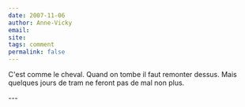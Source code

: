 ```yaml
---
date: 2007-11-06
author: Anne-Vicky
email: 
site: 
tags: comment
permalink: false
---
```


<p>C'est comme le cheval. Quand on tombe il faut remonter dessus. Mais quelques jours de tram ne feront pas de mal non plus. </p>
---